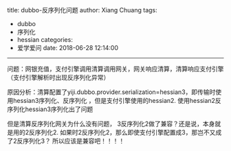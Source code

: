title: dubbo-反序列化问题
author: Xiang Chuang
tags:
  - dubbo
  - 序列化
  - hessian
categories:
  - 爱学爱问
date: 2018-06-28 12:14:00
---
问题：网银充值，支付引擎调用清算调用网关，网关响应清算，清算响应支付引擎（支付引擎解析时出现反序列化异常）

原因分析：清算配置了yiji.dubbo.provider.serialization=hessian3，即传输时使用hessian3序列化、反序列化
，但是支付引擎使用的hessian2.  使用hessian2反序列化hessian3序列化出了问题

但是清算反序列化网关为什么没有问题，  3反序列化2做了兼容？还是说，本身就是用的2反序列化2.  如果时2反序列化2，那么即使支付引擎配置成3，那岂不又成了2反序列化3？   所以应该是兼容吧！！！！
